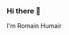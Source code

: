 ### Hi there 👋

I'm Romain Humair


<!--
**HumairRomain/HumairRomain** is a ✨ _special_ ✨ repository because its `README.md` (this file) appears on your GitHub profile.

Hello, 
Here are some ideas to get you started:

- 🔭 I’m currently working on ...
- 🌱 I’m currently learning ...
- 👯 I’m looking to collaborate on ...
- 🤔 I’m looking for help with ...
- 💬 Ask me about ...
- 📫 How to reach me: ...
- 😄 Pronouns: ...
- ⚡ Fun fact: ...
-->
